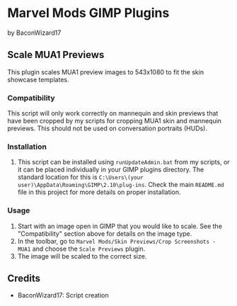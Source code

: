 # Marvel Mods GIMP Plugins
by BaconWizard17
## Scale MUA1 Previews
This plugin scales MUA1 preview images to 543x1080 to fit the skin showcase templates.

### Compatibility
This script will only work correctly on mannequin and skin previews that have been cropped by my scripts for cropping MUA1 skin and mannequin previews. This should not be used on conversation portraits (HUDs).

### Installation
 1. This script can be installed using `runUpdateAdmin.bat` from my scripts, or it can be placed individually in your GIMP plugins directory. The standard location for this is `C:\Users\(your user)\AppData\Roaming\GIMP\2.10\plug-ins`. Check the main `README.md` file in this project for more details on proper installation.

### Usage
1. Start with an image open in GIMP that you would like to scale. See the "Compatibility" section above for details on the image type.
2. In the toolbar, go to `Marvel Mods/Skin Previews/Crop Screenshots - MUA1` and choose the `Scale Previews` plugin.
3. The image will be scaled to the correct size.

## Credits
- BaconWizard17: Script creation